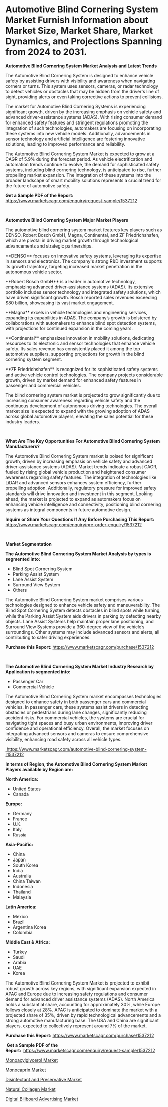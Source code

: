 <p><h1>Automotive Blind Cornering System Market Furnish Information about Market Size, Market Share, Market Dynamics, and Projections Spanning from 2024 to 2031.</h1></p><p><strong>Automotive Blind Cornering System Market Analysis and Latest Trends</strong></p>
<p><p>The Automotive Blind Cornering System is designed to enhance vehicle safety by assisting drivers with visibility and awareness when navigating corners or turns. This system uses sensors, cameras, or radar technology to detect vehicles or obstacles that may be hidden from the driver's line of sight, providing alerts or even taking corrective actions to prevent collisions.</p><p>The market for Automotive Blind Cornering Systems is experiencing significant growth, driven by the increasing emphasis on vehicle safety and advanced driver-assistance systems (ADAS). With rising consumer demand for enhanced safety features and stringent regulations promoting the integration of such technologies, automakers are focusing on incorporating these systems into new vehicle models. Additionally, advancements in sensor technology and artificial intelligence are fostering innovative solutions, leading to improved performance and reliability.</p><p>The Automotive Blind Cornering System Market is expected to grow at a CAGR of 5.9% during the forecast period. As vehicle electrification and automation trends continue to evolve, the demand for sophisticated safety systems, including blind cornering technology, is anticipated to rise, further propelling market expansion. The integration of these systems into the broader landscape of smart mobility solutions represents a crucial trend for the future of automotive safety.</p></p>
<p><strong>Get a Sample PDF of the Report:&nbsp;</strong> <a href="https://www.marketscagr.com/enquiry/request-sample/1537212?utm_campaign=1832&utm_medium=2&utm_source=Github&utm_content=ia&utm_term=10122024&utm_id=automotive-blind-cornering-system">https://www.marketscagr.com/enquiry/request-sample/1537212</a></p>
<p>&nbsp;</p>
<p><strong>Automotive Blind Cornering System Major Market Players</strong></p>
<p><p>The automotive blind cornering system market features key players such as DENSO, Robert Bosch GmbH, Magna, Continental, and ZF Friedrichshafen, which are pivotal in driving market growth through technological advancements and strategic partnerships.</p><p>**DENSO** focuses on innovative safety systems, leveraging its expertise in sensors and electronics. The company's strong R&D investment supports its growth trajectory, targeting increased market penetration in the autonomous vehicle sector.</p><p>**Robert Bosch GmbH** is a leader in automotive technology, emphasizing advanced driver-assistance systems (ADAS). Its extensive portfolio includes sensor technology and integrated safety solutions, which have driven significant growth. Bosch reported sales revenues exceeding $80 billion, showcasing its vast market engagement.</p><p>**Magna** excels in vehicle technologies and engineering services, expanding its capabilities in ADAS. The company’s growth is bolstered by collaborations with automakers to enhance blind spot detection systems, with projections for continued expansion in the coming years.</p><p>**Continental** emphasizes innovation in mobility solutions, dedicating resources to its electronic and sensor technologies that enhance vehicle safety. Its sales revenue has consistently placed it among the top automotive suppliers, supporting projections for growth in the blind cornering system segment.</p><p>**ZF Friedrichshafen** is recognized for its sophisticated safety systems and active vehicle control technologies. The company projects considerable growth, driven by market demand for enhanced safety features in passenger and commercial vehicles.</p><p>The blind cornering system market is projected to grow significantly due to increasing consumer awareness regarding vehicle safety and the continuous development of autonomous driving technologies. The overall market size is expected to expand with the growing adoption of ADAS across global automotive players, elevating the sales potential for these industry leaders.</p></p>
<p>&nbsp;</p>
<p><strong>What Are The Key Opportunities For Automotive Blind Cornering System Manufacturers?</strong></p>
<p><p>The Automotive Blind Cornering System market is poised for significant growth, driven by increasing emphasis on vehicle safety and advanced driver-assistance systems (ADAS). Market trends indicate a robust CAGR, fueled by rising global vehicle production and heightened consumer awareness regarding safety features. The integration of technologies like LiDAR and advanced sensors enhances system efficiency, further propelling adoption. Additionally, regulatory pressure for improved safety standards will drive innovation and investment in this segment. Looking ahead, the market is projected to expand as automakers focus on enhancing vehicle intelligence and connectivity, positioning blind cornering systems as integral components in future automotive design.</p></p>
<p><strong>Inquire or Share Your Questions If Any Before Purchasing This Report:</strong> <a href="https://www.marketscagr.com/enquiry/pre-order-enquiry/1537212?utm_campaign=1832&utm_medium=2&utm_source=Github&utm_content=ia&utm_term=10122024&utm_id=automotive-blind-cornering-system">https://www.marketscagr.com/enquiry/pre-order-enquiry/1537212</a></p>
<p>&nbsp;</p>
<p><strong>Market Segmentation</strong></p>
<p><strong>The Automotive Blind Cornering System Market Analysis by types is segmented into:</strong></p>
<p><ul><li>Blind Spot Cornering System</li><li>Parking Assist System</li><li>Lane Assist System</li><li>Surround View System</li><li>Others</li></ul></p>
<p><p>The Automotive Blind Cornering System market comprises various technologies designed to enhance vehicle safety and maneuverability. The Blind Spot Cornering System detects obstacles in blind spots while turning, while the Parking Assist System aids drivers in parking by detecting nearby objects. Lane Assist Systems help maintain proper lane positioning, and Surround View Systems provide a 360-degree view of the vehicle’s surroundings. Other systems may include advanced sensors and alerts, all contributing to safer driving experiences.</p></p>
<p><strong>Purchase this Report:&nbsp;</strong><a href="https://www.marketscagr.com/purchase/1537212?utm_campaign=1832&utm_medium=2&utm_source=Github&utm_content=ia&utm_term=10122024&utm_id=automotive-blind-cornering-system">https://www.marketscagr.com/purchase/1537212</a></p>
<p>&nbsp;</p>
<p><strong>The Automotive Blind Cornering System Market Industry Research by Application is segmented into:</strong></p>
<p><ul><li>Passenger Car</li><li>Commercial Vehicle</li></ul></p>
<p><p>The Automotive Blind Cornering System market encompasses technologies designed to enhance safety in both passenger cars and commercial vehicles. In passenger cars, these systems assist drivers in detecting obstacles or pedestrians during lane changes, significantly reducing accident risks. For commercial vehicles, the systems are crucial for navigating tight spaces and busy urban environments, improving driver confidence and operational efficiency. Overall, the market focuses on integrating advanced sensors and cameras to ensure comprehensive visibility, enhancing road safety across all vehicle types.</p></p>
<p><a href="https://www.marketscagr.com/automotive-blind-cornering-system-r1537212?utm_campaign=1832&utm_medium=2&utm_source=Github&utm_content=ia&utm_term=10122024&utm_id=automotive-blind-cornering-system">&nbsp;https://www.marketscagr.com/automotive-blind-cornering-system-r1537212</a></p>
<p><strong>In terms of Region, the Automotive Blind Cornering System Market Players available by Region are:</strong></p>
<p>
    <p> <strong> North America: </strong>
        <ul>
            <li>United States</li>
            <li>Canada</li>
        </ul>
        </p> 
    <p> <strong> Europe: </strong>
        <ul>
            <li>Germany</li>
            <li>France</li>
            <li>U.K.</li>
            <li>Italy</li>
            <li>Russia</li>
        </ul>
        </p> 
    <p> <strong> Asia-Pacific: </strong>
        <ul>
            <li>China</li>
            <li>Japan</li>
            <li>South Korea</li>
            <li>India</li>
            <li>Australia</li>
            <li>China Taiwan</li>
            <li>Indonesia</li>
            <li>Thailand</li>
            <li>Malaysia</li>
        </ul>
        </p> 
    <p> <strong> Latin America: </strong>
        <ul>
            <li>Mexico</li>
            <li>Brazil</li>
            <li>Argentina Korea</li>
            <li>Colombia</li>
        </ul>
        </p> 
    <p> <strong> Middle East & Africa: </strong>
        <ul>
            <li>Turkey</li>
            <li>Saudi</li>
            <li>Arabia</li>
            <li>UAE</li>
            <li>Korea</li>
        </ul>
    </p>
    </p>
<p><p>The Automotive Blind Cornering System Market is projected to exhibit robust growth across key regions, with significant expansion expected in APAC and Europe due to increasing safety regulations and consumer demand for advanced driver assistance systems (ADAS). North America holds a substantial share, accounting for approximately 30%, while Europe follows closely at 28%. APAC is anticipated to dominate the market with a projected share of 35%, driven by rapid technological advancements and a strong automotive manufacturing base. The USA and China are significant players, expected to collectively represent around 7% of the market.</p></p>
<p><strong>Purchase this Report: </strong><a href="https://www.marketscagr.com/purchase/1537212?utm_campaign=1832&utm_medium=2&utm_source=Github&utm_content=ia&utm_term=10122024&utm_id=automotive-blind-cornering-system">https://www.marketscagr.com/purchase/1537212</a></p>
<p>&nbsp;<strong>Get a Sample PDF of the Report:&nbsp;&nbsp;</strong><a href="https://www.marketscagr.com/enquiry/request-sample/1537212?utm_campaign=1832&utm_medium=2&utm_source=Github&utm_content=ia&utm_term=10122024&utm_id=automotive-blind-cornering-system">https://www.marketscagr.com/enquiry/request-sample/1537212</a></p>
<p><strong></strong></p>
<p><p><a href="https://www.linkedin.com/pulse/forecasting-monoacylglycerol-market-industry-analysis-growth-dkiuc?utm_campaign=1832&utm_medium=2&utm_source=Github&utm_content=ia&utm_term=10122024&utm_id=automotive-blind-cornering-system">Monoacylglycerol Market</a></p><p><a href="https://www.linkedin.com/pulse/monocaprin-market-2024-2031-analyzing-size-share-growth-potential-fh8pc?utm_campaign=1832&utm_medium=2&utm_source=Github&utm_content=ia&utm_term=10122024&utm_id=automotive-blind-cornering-system">Monocaprin Market</a></p><p><a href="https://www.linkedin.com/pulse/disinfectant-preservative-market-consolidation-impact-structure-yuvxc?utm_campaign=1832&utm_medium=2&utm_source=Github&utm_content=ia&utm_term=10122024&utm_id=automotive-blind-cornering-system">Disinfectant and Preservative Market</a></p><p><a href="https://www.linkedin.com/pulse/natural-collagen-market-size-analysis-growing-88-cagr-from-2024-dpwtc?utm_campaign=1832&utm_medium=2&utm_source=Github&utm_content=ia&utm_term=10122024&utm_id=automotive-blind-cornering-system">Natural Collagen Market</a></p><p><a href="https://www.linkedin.com/pulse/c-hannibex-sqmmf?utm_campaign=1832&utm_medium=2&utm_source=Github&utm_content=ia&utm_term=10122024&utm_id=automotive-blind-cornering-system">Digital Billboard Advertising Market</a></p></p>